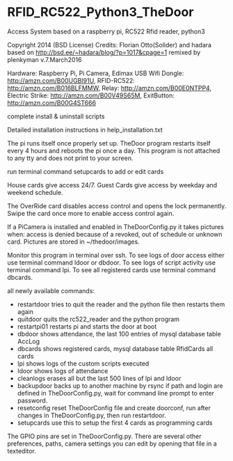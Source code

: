 # RFID_RC522_Python3_TheDoor
Access System based on a raspberry pi, RC522 Rfid reader, python3

Copyright 2014 (BSD License) Credits:  Florian Otto(Solider) and hadara
based on http://bsd.ee/~hadara/blog/?p=1017&cpage=1
remixed by plenkyman	v.7.March2016

Hardware:
Raspberry Pi, Pi Camera, Edimax USB Wifi Dongle: http://amzn.com/B00UGBI91U,
RFID-RC522: http://amzn.com/B016BLFMMW,
Relay: http://amzn.com/B00E0NTPP4,
Electric Strike: http://amzn.com/B00V49S65M,
ExitButton:  http://amzn.com/B00G4ST666

complete install & uninstall scripts

Detailed installation instructions in help_installation.txt

The pi runs itself once properly set up.
TheDoor program restarts itself every 4 hours and reboots the pi once a day.
This program is not attached to any tty and does not print to your screen.

run terminal command setupcards to add or edit cards

House cards give access 24/7.
Guest Cards give access by weekday and weekend schedule.

The OverRide card disables access control and opens the lock permanently.
Swipe the card once more to enable access control again.

If a PiCamera is installed and enabled in TheDoorConfig.py it takes pictures when:
access is denied because of a revoked, out of schedule or unknown card.
Pictures are stored in ~/thedoor/images.

Monitor this program in terminal over ssh.
To see logs of door access either use terminal command ldoor or dbdoor.
To see logs of script activity use terminal command lpi.
To see all registered cards use terminal command dbcards.

all newly available commands:

- restartdoor  	tries to quit the reader and the python file then restarts them again
- quitdoor		quits the rc522_reader and the python program
- restartpi01		restarts pi and starts the door at boot 
- dbdoor		shows attendance, the last 100 entries of mysql database table AccLog 
- dbcards		shows registered cards, mysql database table RfidCards all cards
- lpi			shows logs of the custom scripts executed   
- ldoor			shows logs of attendance
- cleanlogs		erases all but the last 500 lines of lpi and ldoor
- backupdoor		backs up to another machine by rsync if path and login are defined in TheDoorConfig.py,
			wait for command line prompt to enter password.
- resetconfig		reset TheDoorConfig file and create doorconf, run after changes in TheDoorConfig.py,
			then run restartdoor.
- setupcards		use this to setup the first 4 cards as programming cards	

The GPIO pins are set in TheDoorConfig.py. There are several other preferences, paths, camera settings
you can edit by opening that file in a texteditor.

